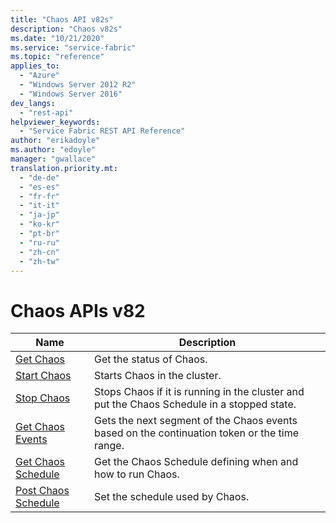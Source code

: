 ```yaml
---
title: "Chaos API v82s"
description: "Chaos v82s"
ms.date: "10/21/2020"
ms.service: "service-fabric"
ms.topic: "reference"
applies_to: 
  - "Azure"
  - "Windows Server 2012 R2"
  - "Windows Server 2016"
dev_langs: 
  - "rest-api"
helpviewer_keywords: 
  - "Service Fabric REST API Reference"
author: "erikadoyle"
ms.author: "edoyle"
manager: "gwallace"
translation.priority.mt: 
  - "de-de"
  - "es-es"
  - "fr-fr"
  - "it-it"
  - "ja-jp"
  - "ko-kr"
  - "pt-br"
  - "ru-ru"
  - "zh-cn"
  - "zh-tw"
---
```

# Chaos APIs v82

| Name | Description |
| --- | --- |
| [Get Chaos](sfclient-v82-api-getchaos.md) | Get the status of Chaos.<br/> |
| [Start Chaos](sfclient-v82-api-startchaos.md) | Starts Chaos in the cluster.<br/> |
| [Stop Chaos](sfclient-v82-api-stopchaos.md) | Stops Chaos if it is running in the cluster and put the Chaos Schedule in a stopped state.<br/> |
| [Get Chaos Events](sfclient-v82-api-getchaosevents.md) | Gets the next segment of the Chaos events based on the continuation token or the time range.<br/> |
| [Get Chaos Schedule](sfclient-v82-api-getchaosschedule.md) | Get the Chaos Schedule defining when and how to run Chaos.<br/> |
| [Post Chaos Schedule](sfclient-v82-api-postchaosschedule.md) | Set the schedule used by Chaos.<br/> |

